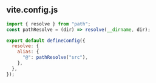 ## vite.config.js

```javascript
import { resolve } from "path";
const pathResolve = (dir) => resolve(__dirname, dir);

export default defineConfig({
  resolve: {
    alias: {
      "@": pathResolve("src"),
    },
  },
});
```
